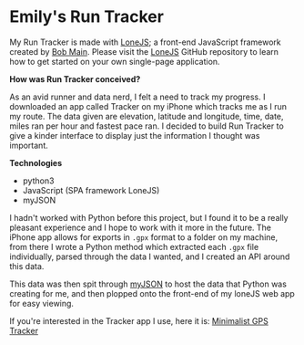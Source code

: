 # Emily's Run Tracker
My Run Tracker is made with [LoneJS](https://github.com/robbobfrh84/loneJS); a front-end JavaScript framework created by [Bob Main](https://github.com/robbobfrh84). Please visit the [LoneJS](https://github.com/robbobfrh84/loneJS) GitHub repository to learn how to get started on your own single-page application.

**How was Run Tracker conceived?**

As an avid runner and data nerd, I felt a need to track my progress. I downloaded an app called Tracker on my iPhone which tracks me as I run my route. The data given are elevation, latitude and longitude, time, date, miles ran per hour and fastest pace ran.  I decided to build Run Tracker to give a kinder interface to display just the information I thought was important.

**Technologies**
* python3
* JavaScript (SPA framework LoneJS)
* myJSON

I hadn't worked with Python before this project, but I found it to be a really pleasant experience and I hope to work with it more in the future.  The iPhone app allows for exports in `.gpx` format to a folder on my machine, from there I wrote a Python method which extracted each `.gpx` file individually, parsed through the data I wanted, and I created an API around this data.

This data was then spit through [myJSON](http://myjson.com/) to host the data that Python was creating for me, and then plopped onto the front-end of my loneJS web app for easy viewing.

If you're interested in the Tracker app I use, here it is: [Minimalist GPS Tracker](https://itunes.apple.com/us/app/minimalist-gps-tracker/id704921899?mt=8)

